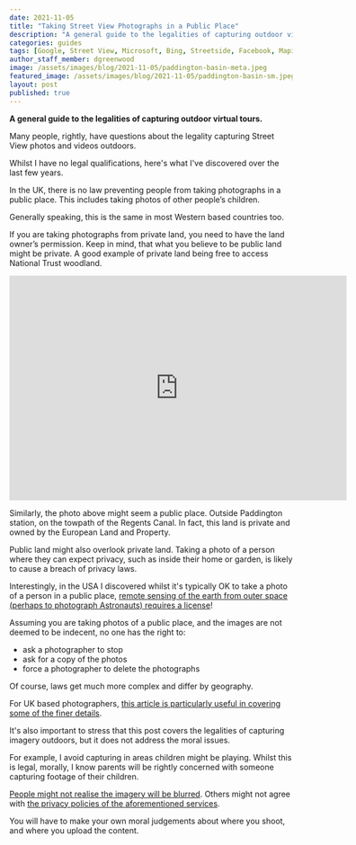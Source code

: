 ```yaml
---
date: 2021-11-05
title: "Taking Street View Photographs in a Public Place"
description: "A general guide to the legalities of capturing outdoor virtual tours."
categories: guides
tags: [Google, Street View, Microsoft, Bing, Streetside, Facebook, Mapillary, Apple, Look Around, privacy]
author_staff_member: dgreenwood
image: /assets/images/blog/2021-11-05/paddington-basin-meta.jpeg
featured_image: /assets/images/blog/2021-11-05/paddington-basin-sm.jpeg
layout: post
published: true
---
```


**A general guide to the legalities of capturing outdoor virtual tours.**

Many people, rightly, have questions about the legality capturing Street View photos and videos outdoors.

Whilst I have no legal qualifications, here's what I've discovered over the last few years.

In the UK, there is no law preventing people from taking photographs in a public place. This includes taking photos of other people’s children.

Generally speaking, this is the same in most Western based countries too.

If you are taking photographs from private land, you need to have the land owner’s permission. Keep in mind, that what you believe to be public land might be private. A good example of private land being free to access National Trust woodland.

<iframe width="600" height="400" allowfullscreen style="border-style:none;" src="https://www.trekview.org/trekviewer.htm#panorama=https://www.trekview.org/assets/images/blog/2021-11-05/paddington-basin-meta.jpeg&amp;autoLoad=true"></iframe>

Similarly, the photo above might seem a public place. Outside Paddington station, on the towpath of the Regents Canal. In fact, this land is private and owned by the European Land and Property.

Public land might also overlook private land. Taking a photo of a person where they can expect privacy, such as inside their home or garden, is likely to cause a breach of privacy laws.

Interestingly, in the USA I discovered whilst it's typically OK to take a photo of a person in a public place, [remote sensing of the earth from outer space (perhaps to photograph Astronauts) requires a license](https://www.nesdis.noaa.gov/CRSRA/licenseHome.html)!

Assuming you are taking photos of a public place, and the images are not deemed to be indecent, no one has the right to:

* ask a photographer to stop
* ask for a copy of the photos 
* force a photographer to delete the photographs

Of course, laws get much more complex and differ by geography.

For UK based photographers, [this article is particularly useful in covering some of the finer details](http://www.photographers-resource.co.uk/photography/Legal/Access_Rights.htm).

It's also important to stress that this post covers the legalities of capturing imagery outdoors, but it does not address the moral issues.

For example, I avoid capturing in areas children might be playing. Whilst this is legal, morally, I know parents will be rightly concerned with someone capturing footage of their children.

[People might not realise the imagery will be blurred](/blog/2020/how-to-blur-street-level-images). Others might not agree with [the privacy policies of the aforementioned services](/blog/2020/google-street-view-microsoft-bing-maps-facebook-mapillary-apple-look-around).

You will have to make your own moral judgements about where you shoot, and where you upload the content.